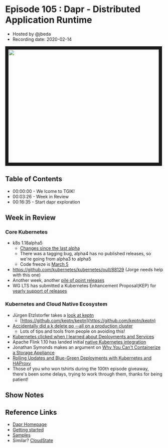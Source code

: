 # Episode 105 : Dapr - Distributed Application Runtime

- Hosted by @jbeda
- Recording date: 2020-02-14

<!--- Thumbnailed embed of the video, n8Xo_ghCIOSY is the video id from the youtube url --->

<a href="https://www.youtube.com/watch?v=17fqujSGJFM
" target="_blank"><img src="http://img.youtube.com/vi/17fqujSGJFM/hqdefault.jpg" width="480" height="360" border="10" /></a>

## Table of Contents

- 00:00:00 - We lcome to TGIK!
- 00:03:26 - Week in Review
- 00:16:35 - Start dapr exploration

## Week in Review

### Core Kubernetes

- k8s 1.18alpha5
    - [Changes since the last alpha](https://github.com/kubernetes/kubernetes/blob/master/CHANGELOG/CHANGELOG-1.18.md#changelog-since-v1180-alpha3)
    - There was a tagging bug, alpha4 has no published releases, so we're going from alpha3 to alpha5
    - Code freeze is [March 5](https://groups.google.com/forum/#!topic/kubernetes-dev/FSRlAfH6v4s)
- https://github.com/kubernetes/kubernetes/pull/88129 (Jorge needs help with this one)
- Another week, another [pile of point releases](https://groups.google.com/forum/#!topic/kubernetes-dev/JhBjWApEngc)
- WG LTS has submitted a Kubernetes Enhancement Proposal(KEP) for [yearly support of releases](https://github.com/kubernetes/enhancements/blob/888ac59c96c924ce6803c876ca033698d6c246cc/keps/sig-release/20200122-kubernetes-yearly-support-period.md)

### Kubernetes and Cloud Native Ecosystem

- Jürgen Etzlstorfer takes a [look at keptn](https://www.altoros.com/blog/automating-event-based-continuous-delivery-on-kubernetes-with-keptn/)
    - [https://github.com/keptn/keptn](https://github.com/keptn/keptn)
- [Accidentally did a k delete po --all on a production cluster](https://old.reddit.com/r/kubernetes/comments/f34sdl/accidentally_did_a_k_delete_po_all_on_a/)
    - Lots of tips and tools from people on avoiding this!
- [Kubernetes clicked when I learned about Deployments and Services](https://ljvmiranda921.github.io/notebook/2020/01/18/kubernetes-deployments/)
- Apache Flink 1.10 has landed initial [native Kubernetes integration](https://flink.apache.org/news/2020/02/11/release-1.10.0.html)
-  Jonathan Symonds makes an argument on [Why You Can't Containerize a Storage Appliance](https://blog.min.io/high-performance-object-storage-with-kubernetes/)
- [Rolling Updates and Blue-Green Deployments with Kubernetes and HAProxy](https://www.haproxy.com/blog/rolling-updates-and-blue-green-deployments-with-kubernetes-and-haproxy/)
- Those of you who won tshirts during the 100th episode giveaway, there's been some delays, trying to work through them, thanks for being patient!

## Show Notes


## Reference Links
* [Dapr Homepage](https://dapr.io/)
* [Getting started](https://github.com/dapr/docs/tree/v0.4.0/getting-started)
* [Samples](https://github.com/dapr/samples/tree/v0.4.0)
* Similar? [CloudState](https://cloudstate.io/)

